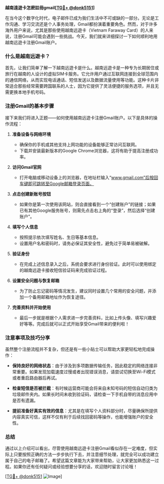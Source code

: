 **越南遠遊卡怎麽註冊gmail[[TG💪+ @donk5151](https://t.me/s/donk5151)]**

在当今这个数字化时代，电子邮件已成为我们生活中不可或缺的一部分。无论是工作沟通、学习交流还是个人事务处理，Gmail都扮演着重要角色。然而，对于许多海外用户来说，尤其是那些使用越南远遊卡（Vietnam Faraway Card）的人来说，注册Gmail可能会遇到一些挑战。今天，我们就来详细探讨一下如何顺利地用越南远遊卡注册Gmail账户。

### 什么是越南远遊卡？

首先，让我们简单了解一下越南远遊卡是什么。越南远遊卡是一种专为长期居住或旅行在越南的人设计的虚拟SIM卡服务。它允许用户通过互联网连接到全球范围内的通信网络，从而实现电话通话、短信发送以及数据流量使用等功能。这种卡片非常适合那些经常需要跨国联系的人士，因为它提供了灵活便捷的服务选项，并且无需更换本地手机号码。

### 注册Gmail的基本步骤

接下来我们将进入正题——如何使用越南远遊卡注册Gmail账户。以下是具体的操作流程：

1. **准备设备与网络环境**
   - 确保你的手机或其他支持上网功能的设备能够正常访问互联网。
   - 下载并安装最新版本的Google Chrome浏览器，这将有助于提高注册成功率。

2. **访问Gmail官网**
   - 打开电脑或移动设备上的浏览器，在地址栏输入“www.gmail.com”后按回车键即可跳转至Google邮箱登录页面。

3. **点击创建新账号按钮**
   - 如果你是第一次使用该网站，则会直接看到一个“创建账户”的链接；如果已有其他Google服务账号，则需先点击右上角的“登录”，然后选择“创建账户”。

4. **填写个人信息**
   - 按照提示依次填写姓名、生日等基本信息。
   - 设置用户名和密码时，请务必保证其安全性，避免过于简单易被破解。

5. **验证身份**
   - 在完成上述信息录入之后，系统会要求进行身份验证。此时可以使用绑定的越南远遊卡接收短信验证码来完成验证过程。

6. **设置安全问题与恢复邮箱**
   - 为了防止忘记密码等情况发生，建议同时设置几个常用的安全问题，并添加一个备用邮箱地址作为恢复途径。

7. **完善资料并开始使用**
   - 最后一步就是根据个人需求进一步完善资料，比如上传头像、填写兴趣爱好等等。完成后就可以正式开始享受Gmail带来的便利啦！

### 注意事项及技巧分享

虽然整个注册流程并不复杂，但还是有一些小贴士可以帮助大家更轻松地完成操作：

- **保持良好的网络状态**：由于涉及到多项数据传输任务，因此稳定的网络连接非常重要。如果发现加载速度过慢或者出现错误消息，请尝试切换至Wi-Fi模式或者重启路由器后再试。
  
- **检查短信是否被拦截**：有时候运营商可能会将来自未知号码的短信自动归类为垃圾邮件夹内。如果长时间未收到验证码，请检查一下手机自带的消息应用中是否有遗漏。
  
- **提前准备好真实有效的信息**：尤其是在填写个人资料部分时，尽量确保所提供内容真实可信，这样不仅有利于后续找回密码等操作，也能增强账户的安全性。

### 总结

通过以上介绍可以看出，尽管使用越南远遊卡注册Gmail看似存在一定难度，但实际上只要按照正确的方法一步步执行下去，并注意细节处理，就完全可以成功建立属于自己的电子邮箱了。希望这篇文章能为大家带来帮助，让大家更加熟悉这一过程。如果你还有任何疑问或经验想要分享的话，欢迎随时留言讨论哦！

[[TG💪+ @donk5151](https://t.me/s/donk5151) ![Image](https://i.postimg.cc/rwNCRYN7/Snipaste-2025-04-30-17-27-05.png)]